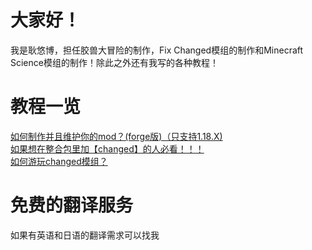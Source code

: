 # 大家好！
我是耿悠博，担任胶兽大冒险的制作，Fix Changed模组的制作和Minecraft Science模组的制作！除此之外还有我写的各种教程！
# 教程一览
[如何制作并且维护你的mod？(forge版)（只支持1.18.X)](https://www.mcmod.cn/post/3993.html)</a><br>
[如果想在整合包里加【changed】的人必看！！！](https://www.mcmod.cn/post/3905.html)</a><br>
[如何游玩changed模组？](https://www.mcmod.cn/post/3943.html)</a><br>
# 免费的翻译服务
如果有英语和日语的翻译需求可以找我
